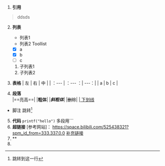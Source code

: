 1. **引用**
  > ddsds
2. **列表**
   - 列表1
   + 列表2
    Toollist 
    - [x] a
    - [x] b
    - [ ] c
     1. 子列表1
     2.  子列表2
   

3. **表格**
    | 左 | 右 | 中 |
    | ：--- | ：--- ：| ---：|
    | a | b | c |
4. **段落**  
   |==亮高==|
   |**粗体**|
   |***斜粗体***|
   |~~删除~~|
   |<u> 下划线</u>
- 脚注
  跳转[^1] 
      

[^1]: 跳转到这一行
5. **代码**
`printf("hello")`
多段用```
6.  **超链接**
    [参考网站]： https://space.bilibili.com/525438321?spm_id_from=333.337.0.0
    [补充链接][test]
7.  **
8.  




[test]:https://programmercarl.com/kamacoder/0099.%E5%B2%9B%E5%B1%BF%E7%9A%84%E6%95%B0%E9%87%8F%E6%B7%B1%E6%90%9C.html#%E6%80%9D%E8%B7%AF
